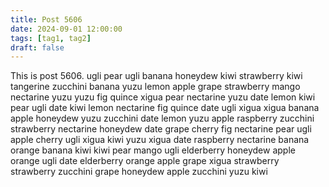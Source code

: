 ```yaml
---
title: Post 5606
date: 2024-09-01 12:00:00
tags: [tag1, tag2]
draft: false
---
```

This is post 5606.
ugli
pear
ugli
banana
honeydew
kiwi
strawberry
kiwi
tangerine
zucchini
banana
yuzu
lemon
apple
grape
strawberry
mango
nectarine
yuzu
yuzu
fig
quince
xigua
pear
nectarine
yuzu
date
lemon
kiwi
pear
ugli
date
kiwi
lemon
nectarine
fig
quince
date
ugli
xigua
xigua
banana
apple
honeydew
yuzu
zucchini
date
lemon
yuzu
apple
raspberry
zucchini
strawberry
nectarine
honeydew
date
grape
cherry
fig
nectarine
pear
ugli
apple
cherry
ugli
xigua
kiwi
yuzu
xigua
date
raspberry
nectarine
banana
orange
banana
kiwi
kiwi
pear
mango
ugli
elderberry
honeydew
apple
orange
ugli
date
elderberry
orange
apple
grape
xigua
strawberry
strawberry
zucchini
grape
honeydew
apple
zucchini
yuzu
kiwi
